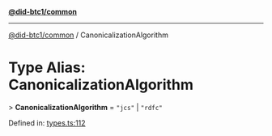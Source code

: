[**@did-btc1/common**](../README.md)

***

[@did-btc1/common](../globals.md) / CanonicalizationAlgorithm

# Type Alias: CanonicalizationAlgorithm

&gt; **CanonicalizationAlgorithm** = `"jcs"` \| `"rdfc"`

Defined in: [types.ts:112](https://github.com/dcdpr/did-btc1-js/blob/4ab6f9915d95beed9bc633644c9db1539395f512/packages/common/src/types.ts#L112)
